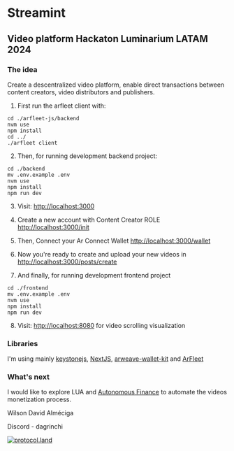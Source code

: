 # Streamint
## Video platform Hackaton Luminarium LATAM 2024

### The idea

Create a descentralized video platform, enable direct transactions between content creators, video distributors and publishers.

1. First run the arfleet client with:

```
cd ./arfleet-js/backend
nvm use
npm install
cd ../
./arfleet client
```

2. Then, for running development backend project:


```
cd ./backend
mv .env.example .env
nvm use
npm install
npm run dev
```

3. Visit: [http://localhost:3000](http://localhost:3000)

4. Create a new account with Content Creator ROLE [http://localhost:3000/init](http://localhost:3000/init)

5. Then, Connect your Ar Connect Wallet [http://localhost:3000/wallet](http://localhost:3000/wallet)

6. Now you're ready to create and upload your new videos in [http://localhost:3000/posts/create](http://localhost:3000/post/create)

7. And finally, for running development frontend project

```
cd ./frontend
mv .env.example .env
nvm use
npm install
npm run dev
```

8. Visit: [http://localhost:8080](http://localhost:8080) for video scrolling visualization

### Libraries

I'm using mainly [keystonejs](https://keystonejs.com/), [NextJS](https://nextjs.org/), [arweave-wallet-kit](https://docs.arweavekit.com/wallets/wallet-kit) and [ArFleet](https://github.com/aoacc/arfleet-js)


### What's next

I would like to explore LUA and [Autonomous Finance](https://www.autonomous.finance/) to automate the videos monetization process.


Wilson David Alméciga

Discord - dagrinchi

[![protocol.land](https://arweave.net/eZp8gOeR8Yl_cyH9jJToaCrt2He1PHr0pR4o-mHbEcY)](https://protocol.land/#/repository/e378cae0-a692-4b09-aa82-82196a45d31f)